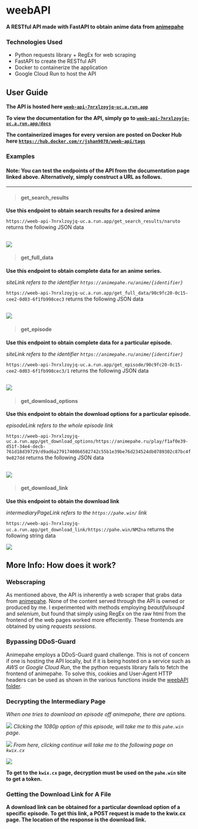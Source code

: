 # weebAPI
**A RESTful API made with FastAPI to obtain anime data from [animepahe](https://animepahe.ru/)**

### Technologies Used
- Python requests library + RegEx for web scraping
- FastAPI to create the RESTful API
- Docker to containerize the application
- Google Cloud Run to host the API

## User Guide
**The API is hosted here [`weeb-api-7nrxlzoyjq-uc.a.run.app`](https://weeb-api-7nrxlzoyjq-uc.a.run.app)**

**To view the documentation for the API, simply go to [`weeb-api-7nrxlzoyjq-uc.a.run.app/docs`](https://weeb-api-7nrxlzoyjq-uc.a.run.app/docs)**

**The containerized images for every version are posted on Docker Hub here [`https://hub.docker.com/r/jshan9078/weeb-api/tags`](https://hub.docker.com/r/jshan9078/weeb-api/tags)**

### Examples

#### **Note:** You can test the endpoints of the API from the documentation page linked above. Alternatively, simply construct a URL as follows.
-----
> #### get_search_results
**Use this endpoint to obtain search results for a desired anime**

`https://weeb-api-7nrxlzoyjq-uc.a.run.app/get_search_results/naruto` returns the following JSON data

![](https://cdn.discordapp.com/attachments/928022919337103393/1135464972726587402/image.png)
-----
> #### get_full_data
**Use this endpoint to obtain complete data for an anime series.**

*siteLink refers to the identifier `https://animepahe.ru/anime/{identifier}`*

`https://weeb-api-7nrxlzoyjq-uc.a.run.app/get_full_data/90c9fc20-0c15-cee2-0d03-6f1fb998cec3` returns the following JSON data

![](https://cdn.discordapp.com/attachments/928022919337103393/1135465749264216164/image.png)
-----
> #### get_episode
**Use this endpoint to obtain complete data for a particular episode.**

*siteLink refers to the identifier `https://animepahe.ru/anime/{identifier}`*

`https://weeb-api-7nrxlzoyjq-uc.a.run.app/get_episode/90c9fc20-0c15-cee2-0d03-6f1fb998cec3/1` returns the following JSON data

![](https://media.discordapp.net/attachments/928022919337103393/1135472403053563955/image.png?width=1440&height=90)
-----
> #### get_download_options
**Use this endpoint to obtain the download options for a particular episode.**

*episodeLink refers to the whole episode link*

`https://weeb-api-7nrxlzoyjq-uc.a.run.app/get_download_options/https://animepahe.ru/play/f1af0e39-d51f-34e4-decb-761d18d39729/d9ad6a27917400b6582742c55b1e39be76d234524db0789302c87bc4f9e827dd` returns the following JSON data

![](https://cdn.discordapp.com/attachments/928022919337103393/1135473723500134480/image.png)
-----
> #### get_download_link
**Use this endpoint to obtain the download link**

*intermediaryPageLink refers to the `https://pahe.win/` link*

`https://weeb-api-7nrxlzoyjq-uc.a.run.app/get_download_link/https://pahe.win/NMZna` returns the following string data

![](https://cdn.discordapp.com/attachments/928022919337103393/1135474860278165565/image.png)

## More Info: How does it work?

### Webscraping
As mentioned above, the API is inherently a web scraper that grabs data from [animepahe](https://animepahe.ru/). None of the content served through the API is owned or produced by me. I experimented with methods employing *beautifulsoup4* and *selenium*, but found that simply using RegEx on the raw html from the frontend of the web pages worked more effeciently. These frontends are obtained by using *requests sessions*.

### Bypassing DDoS-Guard

Animepahe employs a DDoS-Guard guard challenge. This is not of concern if one is hosting the API locally, but if it is being hosted on a service such as *AWS* or *Google Cloud Run*, the the python requests library fails to fetch the frontend of animepahe. To solve this, cookies and User-Agent HTTP headers can be used as shown in the various functions inside the [weebAPI folder](https://github.com/JonnyACCI/weebAPI/tree/main/weebAPI). 

### Decrypting the Intermediary Page
*When one tries to download an episode off animepahe, there are options.*

![](https://cdn.discordapp.com/attachments/928022919337103393/1135459680689332284/image.png)
*Clicking the 1080p option of this episode, will take me to this `pahe.win` page*.

![](https://cdn.discordapp.com/attachments/928022919337103393/1135460137201578044/image.png)
*From here, clicking continue will take me to the following page on `kwix.cx`*

![](https://cdn.discordapp.com/attachments/928022919337103393/1135460951630544896/image.png)

**To get to the `kwix.cx` page, decryption must be used on the `pahe.win` site to get a token.**

### Getting the Download Link for A File
**A download link can be obtained for a particular download option of a specific episode. To get this link, a POST request is made to the kwix.cx page. The location of the response is the download link.**

